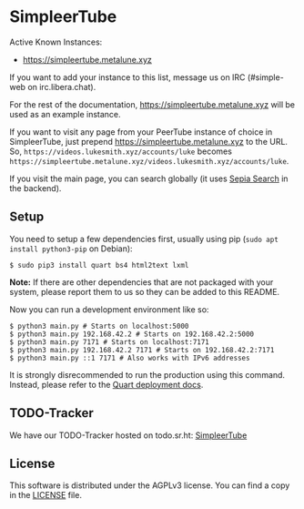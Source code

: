 # SimpleerTube

Active Known Instances:
- https://simpleertube.metalune.xyz

If you want to add your instance to this list, message us on IRC (#simple-web on irc.libera.chat).

For the rest of the documentation, https://simpleertube.metalune.xyz will be used as an example instance.

If you want to visit any page from your PeerTube instance of choice in SimpleerTube, just prepend https://simpleertube.metalune.xyz to the URL.
So, `https://videos.lukesmith.xyz/accounts/luke` becomes `https://simpleertube.metalune.xyz/videos.lukesmith.xyz/accounts/luke`.

If you visit the main page, you can search globally (it uses [Sepia Search](https://sepiasearch.org) in the backend).

## Setup

You need to setup a few dependencies first, usually using pip (`sudo apt install python3-pip` on Debian):

```
$ sudo pip3 install quart bs4 html2text lxml
```

**Note:** If there are other dependencies that are not packaged with your system, please report them to us so they can be added to this README.

Now you can run a development environment like so:

```
$ python3 main.py # Starts on localhost:5000
$ python3 main.py 192.168.42.2 # Starts on 192.168.42.2:5000
$ python3 main.py 7171 # Starts on localhost:7171
$ python3 main.py 192.168.42.2 7171 # Starts on 192.168.42.2:7171
$ python3 main.py ::1 7171 # Also works with IPv6 addresses
```

It is strongly disrecommended to run the production using this command. Instead, please refer to the [Quart deployment docs](https://pgjones.gitlab.io/quart/tutorials/deployment.html).

## TODO-Tracker

We have our TODO-Tracker hosted on todo.sr.ht: [SimpleerTube](https://todo.sr.ht/~metalune/SimpleerTube)

## License

This software is distributed under the AGPLv3 license. You can find a copy in the [LICENSE](LICENSE) file.


